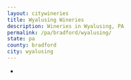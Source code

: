 ```yaml
---
layout: citywineries
title: Wyalusing Wineries
description: Wineries in Wyalusing, PA
permalink: /pa/bradford/wyalusing/
state: pa
county: bradford
city: wyalusing
---
```

-
